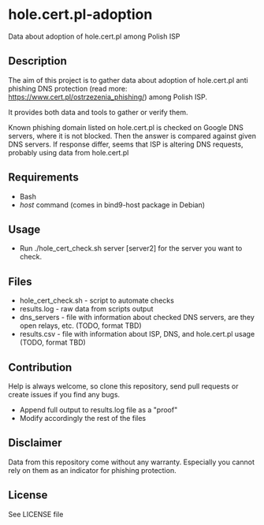 # hole.cert.pl-adoption
Data about adoption of hole.cert.pl among Polish ISP


Description
---------
The aim of this project is to gather data about adoption of hole.cert.pl anti phishing
DNS protection (read more: https://www.cert.pl/ostrzezenia_phishing/) among Polish ISP.

It provides both data and tools to gather or verify them.

Known phishing domain listed on hole.cert.pl is checked on Google DNS servers,
where it is not blocked. Then the answer is compared against given DNS servers.
If response differ, seems that ISP is altering DNS requests, probably using
data from hole.cert.pl


Requirements
---------
- Bash
- *host* command (comes in bind9-host package in Debian)


Usage
---------
- Run ./hole_cert_check.sh server [server2] for the server you want to check.


Files
---------
- hole_cert_check.sh - script to automate checks
- results.log - raw data from scripts output
- dns_servers - file with information about checked DNS servers, are they open
relays, etc. (TODO, format TBD)
- results.csv - file with information about ISP, DNS, and hole.cert.pl usage (TODO, format TBD)


Contribution
---------
Help is always welcome, so clone this repository, send pull requests or create
issues if you find any bugs.
- Append full output to results.log file as a "proof"
- Modify accordingly the rest of the files


Disclaimer
---------
Data from this repository come without any warranty. Especially you cannot rely on them
as an indicator for phishing protection.


License
---------
See LICENSE file
